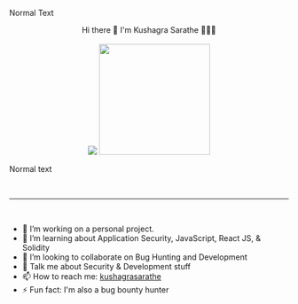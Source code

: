 <center>
<p align="center">
  
 
</p>
</center>

Normal Text

<p align="center">
   Hi there 👋 I'm Kushagra Sarathe 👨🏻‍💻
  <br><br>
  <img src="http://s.4cdn.org/image/title/105.gif">
  <img width="200" height="200" src="https://avatars.githubusercontent.com/u/76868364?v=4">
</p>

Normal text

<br>
<hr>
<br>


- 🔭 I’m working on a personal project.
- 🌱 I’m learning about Application Security, JavaScript, React JS, & Solidity
- 👯 I’m looking to collaborate on Bug Hunting and Development
- 💬 Talk me about Security & Development stuff 
- 📫 How to reach me: [kushagrasarathe](https://twitter.com/kushagrasarathe)
- ⚡ Fun fact: I'm also a bug bounty hunter


